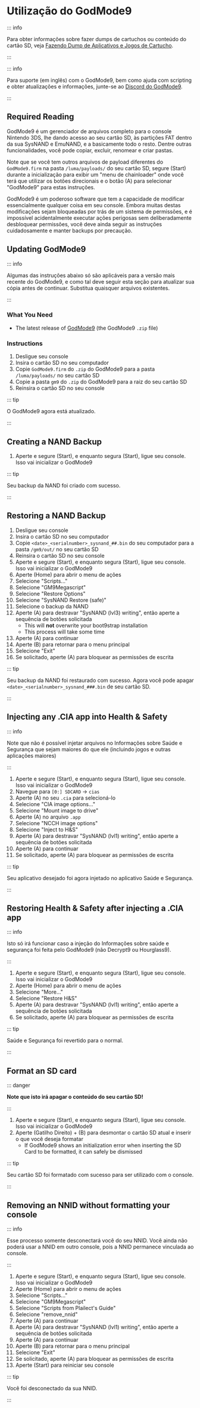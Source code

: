# Utilização do GodMode9

::: info

Para obter informações sobre fazer dumps de cartuchos ou conteúdo do cartão SD, veja [Fazendo Dump de Aplicativos e Jogos de Cartucho](dumping-titles-and-game-cartridges).

:::

::: info

Para suporte (em inglês) com o GodMode9, bem como ajuda com scripting e obter atualizações e informações, junte-se ao [Discord do GodMode9](https://discord.gg/BRcbvtFxX4).

:::

## Required Reading

GodMode9 é um gerenciador de arquivos completo para o console Nintendo 3DS, lhe dando acesso ao seu cartão SD, às partições FAT dentro da sua SysNAND e EmuNAND, e a basicamente todo o resto. Dentre outras funcionalidades, você pode copiar, excluir, renomear e criar pastas.

Note que se você tem outros arquivos de payload diferentes do `GodMode9.firm` na pasta `/luma/payloads/` do seu cartão SD, segure (Start) durante a inicialização para exibir um "menu de chainloader" onde você terá que utilizar os botões direcionais e o botão (A) para selecionar "GodMode9" para estas instruções.

GodMode9 é um poderoso software que tem a capacidade de modificar essencialmente qualquer coisa em seu console. Embora muitas destas modificações sejam bloqueadas por trás de um sistema de permissões, e é impossível acidentalmente executar ações perigosas sem deliberadamente desbloquear permissões, você deve ainda seguir as instruções cuidadosamente e manter backups por precaução.

## Updating GodMode9

::: info

Algumas das instruções abaixo só são aplicáveis para a versão mais recente do GodMode9, e como tal deve seguir esta seção para atualizar sua cópia antes de continuar. Substitua quaisquer arquivos existentes.

:::

### What You Need

- The latest release of [GodMode9](https://github.com/d0k3/GodMode9/releases/latest) (the GodMode9 `.zip` file)

### Instructions

1. Desligue seu console
2. Insira o cartão SD no seu computador
3. Copie `GodMode9.firm` do `.zip` do GodMode9 para a pasta `/luma/payloads/` no seu cartão SD
4. Copie a pasta `gm9` do `.zip` do GodMode9 para a raiz do seu cartão SD
5. Reinsira o cartão SD no seu console

::: tip

O GodMode9 agora está atualizado.

:::

## Creating a NAND Backup

1. Aperte e segure (Start), e enquanto segura (Start), ligue seu console. Isso vai inicializar o GodMode9

<!--@include: ./_include/nand-backup.md -->

::: tip

Seu backup da NAND foi criado com sucesso.

:::

## Restoring a NAND Backup

1. Desligue seu console
2. Insira o cartão SD no seu computador
3. Copie `<date>_<serialnumber>_sysnand_##.bin` do seu computador para a pasta `/gm9/out/` no seu cartão SD
4. Reinsira o cartão SD no seu console
5. Aperte e segure (Start), e enquanto segura (Start), ligue seu console. Isso vai inicializar o GodMode9
6. Aperte (Home) para abrir o menu de ações
7. Selecione "Scripts..."
8. Selecione "GM9Megascript"
9. Selecione "Restore Options"
10. Selecione "SysNAND Restore (safe)"
11. Selecione o backup da NAND
12. Aperte (A) para destravar "SysNAND (lvl3) writing", então aperte a sequência de botões solicitada
    - This will **not** overwrite your boot9strap installation
    - This process will take some time
13. Aperte (A) para continuar
14. Aperte (B) para retornar para o menu principal
15. Selecione "Exit"
16. Se solicitado, aperte (A) para bloquear as permissões de escrita

::: tip

Seu backup da NAND foi restaurado com sucesso. Agora você pode apagar `<date>_<serialnumber>_sysnand_###.bin` de seu cartão SD.

:::

## Injecting any .CIA app into Health & Safety

::: info

Note que não é possível injetar arquivos no Informações sobre Saúde e Segurança que sejam maiores do que ele (incluindo jogos e outras aplicações maiores)

:::

1. Aperte e segure (Start), e enquanto segura (Start), ligue seu console. Isso vai inicializar o GodMode9
2. Navegue para `[0:] SDCARD` -> `cias`
3. Aperte (A) no seu `.cia` para selecioná-lo
4. Selecione "CIA image options..."
5. Selecione "Mount image to drive"
6. Aperte (A) no arquivo `.app`
7. Selecione "NCCH image options"
8. Selecione "Inject to H&S"
9. Aperte (A) para destravar "SysNAND (lvl1) writing", então aperte a sequência de botões solicitada
10. Aperte (A) para continuar
11. Se solicitado, aperte (A) para bloquear as permissões de escrita

::: tip

Seu aplicativo desejado foi agora injetado no aplicativo Saúde e Segurança.

:::

## Restoring Health & Safety after injecting a .CIA app

::: info

Isto só irá funcionar caso a injeção do Informações sobre saúde e segurança foi feita pelo GodMode9 (não Decrypt9 ou Hourglass9).

:::

1. Aperte e segure (Start), e enquanto segura (Start), ligue seu console. Isso vai inicializar o GodMode9
2. Aperte (Home) para abrir o menu de ações
3. Selecione "More..."
4. Selecione "Restore H&S"
5. Aperte (A) para destravar "SysNAND (lvl1) writing", então aperte a sequência de botões solicitada
6. Se solicitado, aperte (A) para bloquear as permissões de escrita

::: tip

Saúde e Segurança foi revertido para o normal.

:::

## Format an SD card

::: danger

**Note que isto irá apagar o conteúdo do seu cartão SD!**

:::

1. Aperte e segure (Start), e enquanto segura (Start), ligue seu console. Isso vai inicializar o GodMode9
2. Aperte (Gatilho Direito) + (B) para desmontar o cartão SD atual e inserir o que você deseja formatar
   - If GodMode9 shows an initialization error when inserting the SD Card to be formatted, it can safely be dismissed

<!--@include: ./_include/format-sd-gm9.md -->

::: tip

Seu cartão SD foi formatado com sucesso para ser utilizado com o console.

:::

## Removing an NNID without formatting your console

::: info

Esse processo somente desconectará você do seu NNID. Você ainda não poderá usar a NNID em outro console, pois a NNID permanece vinculada ao console.

:::

1. Aperte e segure (Start), e enquanto segura (Start), ligue seu console. Isso vai inicializar o GodMode9
2. Aperte (Home) para abrir o menu de ações
3. Selecione "Scripts..."
4. Selecione "GM9Megascript"
5. Selecione "Scripts from Plailect's Guide"
6. Selecione "remove_nnid"
7. Aperte (A) para continuar
8. Aperte (A) para destravar "SysNAND (lvl1) writing", então aperte a sequência de botões solicitada
9. Aperte (A) para continuar
10. Aperte (B) para retornar para o menu principal
11. Selecione "Exit"
12. Se solicitado, aperte (A) para bloquear as permissões de escrita
13. Aperte (Start) para reiniciar seu console

::: tip

Você foi desconectado da sua NNID.

:::
